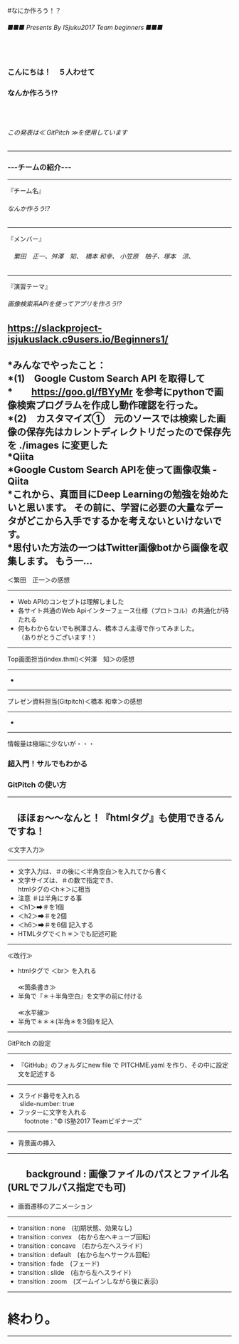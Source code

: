#なにか作ろう！？

###### ■■■ Presents By ISjuku2017 Team beginners ■■■
### 　
### こんにちは！　５人わせて
### なんか作ろう!?
### 　
###### この発表は≪ GitPitch ≫を使用しています
---
### ---チームの紹介---
***
『チーム名』
###### なんか作ろう!?
***
『メンバー』
###### 　繁田　正一、舛澤　知、　橋本  和幸、 小笠原　柚子、塚本　涼、
***
『演習テーマ』
###### 画像検索系APIを使ってアプリを作ろう!?
https://slackproject-isjukuslack.c9users.io/Beginners1/
---
*みんなでやったこと：　<br>
*(1)　Google Custom Search API を取得して<br>
*　　https://goo.gl/fBYyMr を参考にpythonで画像検索プログラムを作成し動作確認を行った。<br>
*(2)　カスタマイズ①　元のソースでは検索した画像の保存先はカレントディレクトリだったので保存先を ./images に変更した<br>
*Qiita<br>
*Google Custom Search APIを使って画像収集 - Qiita<br>
*これから、真面目にDeep Learningの勉強を始めたいと思います。 その前に、学習に必要の大量なデータがどこから入手でするかを考えないといけないです。 <br>
*思付いた方法の一つはTwitter画像botから画像を収集します。 もう一...
---
＜繁田　正一＞の感想
***
* Web APIのコンセプトは理解しました
* 各サイト共通のWeb Apiインターフェース仕様（プロトコル）の共通化が待たれる
* 何もわからないでも桝澤さん、橋本さん主導で作ってみました。<br>（ありがとうございます！）
---
Top画面担当(index.thml)＜舛澤　知＞の感想
***
* 
---
プレゼン資料担当(Gitpitch)＜橋本  和幸＞の感想
***
* 
---
情報量は極端に少ないが・・・<br>
### 超入門！サルでもわかる
### GitPitch の使い方
***
　ほほぉ～～なんと！『htmlタグ』も使用できるんですね！
---
≪文字入力≫
***
* 文字入力は、＃の後に＜半角空白＞を入れてから書く
* 文字サイズは、＃の数で指定でき、<br> htmlタグの＜h＊＞に相当
* 注意 ＃は半角にする事
* ＜h1＞➡＃を1個
* ＜h2＞➡＃を2個
* ＜h6＞➡＃を6個 記入する
* HTMLタグで＜ｈ＊＞でも記述可能
---
≪改行≫
* htmlタグで ＜br＞ を入れる
<br><br>
≪箇条書き≫
* 半角で『＊＋半角空白』を文字の前に付ける
<br><br>
≪水平線≫
* 半角で＊＊＊(半角＊を3個)を記入
---
GitPitch の設定
***
* 『GitHub』のフォルダにnew file で PITCHME.yaml を作り、その中に設定文を記述する
---
* スライド番号を入れる<br>
  slide-number: true<br>
* フッターに文字を入れる<br>
　footnote : "© IS塾2017 Teamビギナーズ"
---
* 背景画の挿入
***
　　background : 画像ファイルのパスとファイル名<br>
  (URLでフルパス指定でも可)
---
* 画面遷移のアニメーション
***
* transition : none　(初期状態、効果なし)<br>
* transition : convex　(右から左へキューブ回転)<br>
* transition : concave　(右から左へスライド)<br>
* transition : default　(右から左へサークル回転)<br>
* transition : fade　(フェード)<br>
* transition : slide　(右から左へスライド)<br>
* transition : zoom　(ズームインしながら後に表示)
---
# 終わり。
---
